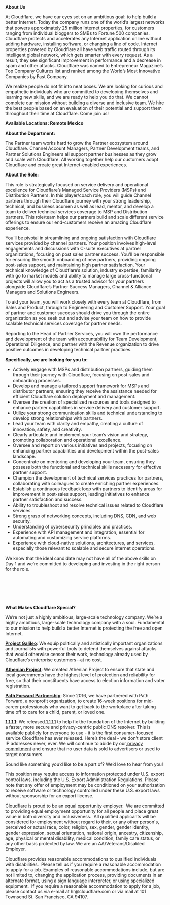 <div class="content-intro">
	<div><strong>About Us</strong></div>
	<div>
		<p><span style="font-weight: 400;">At Cloudflare, we have our eyes set on an ambitious goal: to help build a better Internet. Today the company runs one of the world’s largest networks that powers approximately 25 million Internet properties, for customers ranging from individual bloggers to SMBs to Fortune 500 companies. Cloudflare protects and accelerates any Internet application online without adding hardware, installing software, or changing a line of code. Internet properties powered by Cloudflare all have web traffic routed through its intelligent global network, which gets smarter with every request. As a result, they see significant improvement in performance and a decrease in spam and other attacks. Cloudflare was named to Entrepreneur Magazine’s Top Company Cultures list and ranked among the World’s Most Innovative Companies by Fast Company.</span><span style="font-weight: 400;">&nbsp;</span></p>
		<p><span style="font-weight: 400;">We realize people do not fit into neat boxes. We are looking for curious and empathetic individuals who are committed to developing themselves and learning new skills, and we are ready to help you do that. We cannot complete our mission without building a diverse and inclusive team. We hire the best people based on an evaluation of their potential and support them throughout their time at Cloudflare. Come join us!&nbsp;</span></p>
	</div>
</div>
<p><strong>Available Locations: Remote Mexico</strong></p>
<p><strong>About the Department:</strong></p>
<p>The Partner team works hard to grow the Partner ecosystem around Cloudflare. Channel Account Managers, Partner Development teams, and Partner Solutions Engineers all support partner businesses as they grow and scale with Cloudflare. All working together help our customers adopt Cloudflare and create great Internet-enabled experiences.</p>
<p><strong>About the Role:</strong></p>
<p>This role is strategically focused on service delivery and operational excellence for Cloudflare’s Managed Service Providers (MSPs) and Distribution Partners. In this player/coach role, you will guide Channel partners through their Cloudflare journey with your strong leadership, technical, and business acumen as well as lead, mentor, and develop a team to deliver technical services coverage to MSP and Distribution partners. This role/team helps our partners build and scale different service offerings to ensure our end-customers receive an amazing Cloudflare experience.&nbsp;</p>
<p>You’ll be pivotal in streamlining and ongoing satisfaction with Cloudflare services provided by channel partners. Your position involves high-level engagements and discussions with C-suite executives at partner organizations, focusing on post sales partner success. You'll be responsible for ensuring the smooth onboarding of new partners, providing ongoing post-sales support, and maintaining high partner satisfaction. Your technical knowledge of Cloudflare’s solution, industry expertise, familiarity with go to market models and ability to manage large cross-functional projects will allow you to act as a trusted advisor for your partners alongside Cloudflare’s Partner Success Managers, Channel &amp; Alliance Managers and Solutions Engineers.</p>
<p>To aid your team, you will work closely with every team at Cloudflare, from Sales and Product, through to Engineering and Customer Support. Your goal of partner and customer success should drive you through the entire organization as you seek out and advise your team on how to provide scalable technical services coverage for partner needs.</p>
<p>Reporting to the Head of Partner Services, you will own the performance and development of the team with accountability for Team Development, Operational Diligence, and partner with the Revenue organization to drive positive outcomes in developing technical partner practices.</p>
<p><strong>Specifically, we are looking for you to:</strong></p>
<ul>
	<li>Actively engage with MSPs and distribution partners, guiding them through their journey with Cloudflare, focusing on post-sales and onboarding processes.</li>
	<li>Develop and manage a tailored support framework for MSPs and distributor partners, ensuring they receive the assistance needed for efficient Cloudflare solution deployment and management.</li>
	<li>Oversee the creation of specialized resources and tools designed to enhance partner capabilities in service delivery and customer support.</li>
	<li>Utilize your strong communication skills and technical understanding to develop strong relationships with partners.</li>
	<li>Lead your team with clarity and empathy, creating a culture of innovation, safety, and creativity.</li>
	<li>Clearly articulate and implement your team’s vision and strategy, promoting collaboration and operational excellence.</li>
	<li>Oversee and report on various initiatives and projects, focusing on enhancing partner capabilities and development within the post-sales landscape.</li>
	<li>Concentrate on mentoring and developing your team, ensuring they possess both the functional and technical skills necessary for effective partner support.</li>
	<li>Champion the development of technical services practices for partners, collaborating with colleagues to create enriching partner experiences.</li>
	<li>Establish a continuous feedback loop with partners to identify areas for improvement in post-sales support, leading initiatives to enhance partner satisfaction and success.</li>
	<li>Ability to troubleshoot and resolve technical issues related to Cloudflare services.</li>
	<li>Strong grasp of networking concepts, including DNS, CDN, and web security.</li>
	<li>Understanding of cybersecurity principles and practices.</li>
	<li>Experience with API management and integration, essential for automating and customizing service platforms.</li>
	<li>Experience with cloud-native solutions, architectures, and services, especially those relevant to scalable and secure internet operations.</li>
</ul>
<p>We know that the ideal candidate may not have all of the above skills on Day 1 and we’re committed to developing and investing in the right person for the role.</p>
<h4><br><br></h4>
<p>&nbsp;</p>
<div class="content-conclusion">
	<p><strong>What Makes Cloudflare Special?</strong></p>
	<p><span style="font-weight: 400;">We’re not just a highly ambitious, large-scale technology company. We’re a highly ambitious, large-scale technology company with a soul. Fundamental to our mission to help build a better Internet is protecting the free and open Internet.</span></p>
	<p><a href="https://blog.cloudflare.com/protecting-free-expression-online/"><strong>Project Galileo</strong></a><span style="font-weight: 400;">: We equip politically and artistically important organizations and journalists with powerful tools to defend themselves against attacks that would otherwise censor their work, technology already used by Cloudflare’s enterprise customers--at no cost.</span></p>
	<p><strong><a href="https://www.cloudflare.com/athenian/">Athenian Project</a></strong><span style="font-weight: 400;">: We created Athenian Project to ensure that state and local governments have the highest level of protection and reliability for free, so that their constituents have access to election information and voter registration.</span></p>
	<p><a href="https://blog.cloudflare.com/tag/path-forward/"><strong>Path Forward Partnership</strong></a><span style="font-weight: 400;">: Since 2016, we have partnered with Path Forward, a nonprofit organization, to create 16-week positions for mid-career professionals who want to get back to the workplace after taking time off to care for a child, parent, or loved one.</span></p>
	<p><a href="https://1.1.1.1/"><strong>1.1.1.1</strong></a><span style="font-weight: 400;">: We released</span><a href="https://1.1.1.1/"> <span style="font-weight: 400;">1.1.1.1</span></a><span style="font-weight: 400;"> to help fix the foundation of the Internet by building a faster, more secure and privacy-centric public DNS resolver. This is available publicly for everyone to use - it is the first consumer-focused service Cloudflare has ever released. Here’s the deal - we don’t store client IP addresses never, ever. We will continue to abide by our</span><a href="https://developers.cloudflare.com/1.1.1.1/privacy/public-dns-resolver"> privacy commitment</a><span style="font-weight: 400;"> and ensure that no user data is sold to advertisers or used to target consumers.</span></p>
	<p><span style="font-weight: 400;">Sound like something you’d like to be a part of? We’d love to hear from you!</span></p>
	<p><span style="font-weight: 400;">This position may require access to information protected under U.S. export control laws, including the U.S. Export Administration Regulations. Please note that any offer of employment may be conditioned on your authorization to receive software or technology controlled under these U.S. export laws without sponsorship for an export license.</span></p>
	<p><span style="font-weight: 400;">Cloudflare is proud to be an equal opportunity employer. &nbsp;We are committed to providing equal employment opportunity for all people and place great value in both diversity and inclusiveness. &nbsp;All qualified applicants will be considered for employment without regard to their, or any other person's, perceived or actual</span> <span style="font-weight: 400;">race, color, religion, sex, gender, gender identity, gender expression, sexual orientation, national origin, ancestry, citizenship, age, physical or mental disability, medical condition, family care status, or any other basis protected by law. </span><span style="font-weight: 400;">We are an AA/Veterans/Disabled Employer.</span></p>
	<p><span style="font-weight: 400;">Cloudflare provides reasonable accommodations to qualified individuals with disabilities. &nbsp;Please tell us if you require a reasonable accommodation to apply for a job. Examples of reasonable accommodations include, but are not limited to, changing the application process, providing documents in an alternate format, using a sign language interpreter, or using specialized equipment. &nbsp;If you require a reasonable accommodation to apply for a job, please contact us via e-mail at </span><span style="font-weight: 400;">hr@cloudflare.com</span><span style="font-weight: 400;"> or via mail at 101 Townsend St. San Francisco, CA 94107.</span></p>
</div>